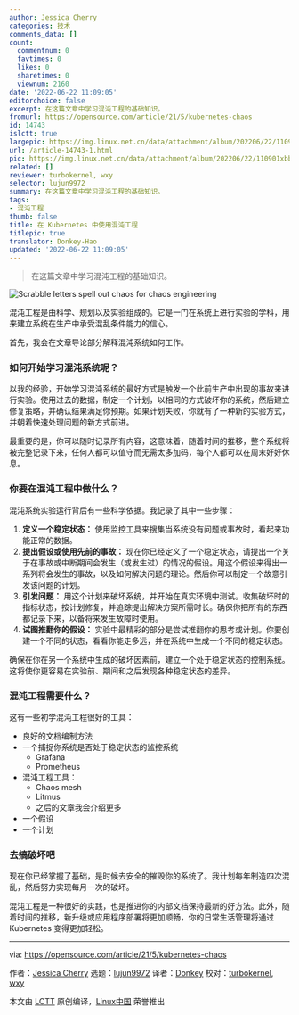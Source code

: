 ```yaml
---
author: Jessica Cherry
categories: 技术
comments_data: []
count:
  commentnum: 0
  favtimes: 0
  likes: 0
  sharetimes: 0
  viewnum: 2160
date: '2022-06-22 11:09:05'
editorchoice: false
excerpt: 在这篇文章中学习混沌工程的基础知识。
fromurl: https://opensource.com/article/21/5/kubernetes-chaos
id: 14743
islctt: true
largepic: https://img.linux.net.cn/data/attachment/album/202206/22/110901xbb88ccb8lfcgcrl.jpg
url: /article-14743-1.html
pic: https://img.linux.net.cn/data/attachment/album/202206/22/110901xbb88ccb8lfcgcrl.jpg.thumb.jpg
related: []
reviewer: turbokernel, wxy
selector: lujun9972
summary: 在这篇文章中学习混沌工程的基础知识。
tags:
- 混沌工程
thumb: false
title: 在 Kubernetes 中使用混沌工程
titlepic: true
translator: Donkey-Hao
updated: '2022-06-22 11:09:05'
---
```



> 
> 在这篇文章中学习混沌工程的基础知识。
> 
> 
> 


![](/data/attachment/album/202206/22/110901xbb88ccb8lfcgcrl.jpg "Scrabble letters spell out chaos for chaos engineering")


混沌工程是由科学、规划以及实验组成的。它是一门在系统上进行实验的学科，用来建立系统在生产中承受混乱条件能力的信心。


首先，我会在文章导论部分解释混沌系统如何工作。


### 如何开始学习混沌系统呢？


以我的经验，开始学习混沌系统的最好方式是触发一个此前生产中出现的事故来进行实验。使用过去的数据，制定一个计划，以相同的方式破坏你的系统，然后建立修复策略，并确认结果满足你预期。如果计划失败，你就有了一种新的实验方式，并朝着快速处理问题的新方式前进。


最重要的是，你可以随时记录所有内容，这意味着，随着时间的推移，整个系统将被完整记录下来，任何人都可以值守而无需太多加码，每个人都可以在周末好好休息。


### 你要在混沌工程中做什么？


混沌系统实验运行背后有一些科学依据。我记录了其中一些步骤：


1. **定义一个稳定状态：** 使用监控工具来搜集当系统没有问题或事故时，看起来功能正常的数据。
2. **提出假设或使用先前的事故：** 现在你已经定义了一个稳定状态，请提出一个关于在事故或中断期间会发生（或发生过）的情况的假设。用这个假设来得出一系列将会发生的事故，以及如何解决问题的理论。然后你可以制定一个故意引发该问题的计划。
3. **引发问题：** 用这个计划来破坏系统，并开始在真实环境中测试。收集破坏时的指标状态，按计划修复，并追踪提出解决方案所需时长。确保你把所有的东西都记录下来，以备将来发生故障时使用。
4. **试图推翻你的假设：** 实验中最精彩的部分是尝试推翻你的思考或计划。你要创建一个不同的状态，看看你能走多远，并在系统中生成一个不同的稳定状态。


确保在你在另一个系统中生成的破坏因素前，建立一个处于稳定状态的控制系统。这将使你更容易在实验前、期间和之后发现各种稳定状态的差异。


### 混沌工程需要什么？


这有一些初学混沌工程很好的工具：


* 良好的文档编制方法
* 一个捕捉你系统是否处于稳定状态的监控系统
	+ Grafana
	+ Prometheus
* 混沌工程工具：
	+ Chaos mesh
	+ Litmus
	+ 之后的文章我会介绍更多
* 一个假设
* 一个计划


### 去搞破坏吧


现在你已经掌握了基础，是时候去安全的摧毁你的系统了。我计划每年制造四次混乱，然后努力实现每月一次的破坏。


混沌工程是一种很好的实践，也是推进你的内部文档保持最新的好方法。此外，随着时间的推移，新升级或应用程序部署将更加顺畅，你的日常生活管理将通过 Kubernetes 变得更加轻松。




---


via: <https://opensource.com/article/21/5/kubernetes-chaos>


作者：[Jessica Cherry](https://opensource.com/users/cherrybomb) 选题：[lujun9972](https://github.com/lujun9972) 译者：[Donkey](https://github.com/Donkey-Hao) 校对：[turbokernel](https://github.com/turbokernel), [wxy](https://github.com/wxy)


本文由 [LCTT](https://github.com/LCTT/TranslateProject) 原创编译，[Linux中国](https://linux.cn/) 荣誉推出